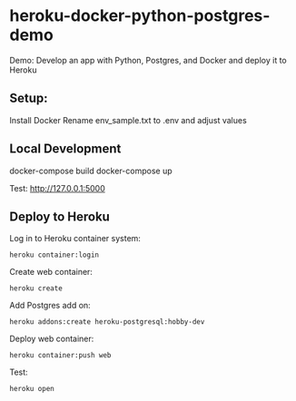 # heroku-docker-python-postgres-demo
Demo: Develop an app with Python, Postgres, and Docker and deploy it to Heroku

## Setup:

Install Docker
Rename env_sample.txt to .env and adjust values

## Local Development

docker-compose build
docker-compose up

Test: http://127.0.0.1:5000

## Deploy to Heroku

Log in to Heroku container system:

    heroku container:login

Create web container:

    heroku create

Add Postgres add on:

    heroku addons:create heroku-postgresql:hobby-dev

Deploy web container:

    heroku container:push web

Test:

    heroku open